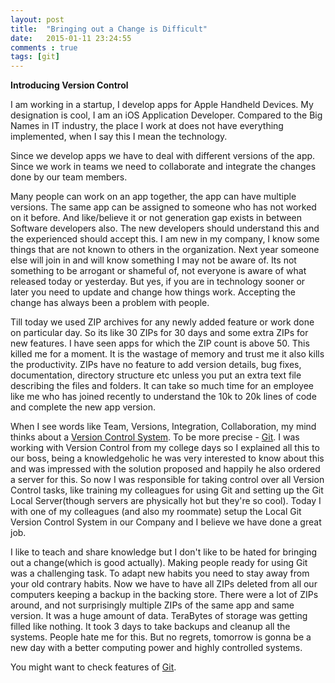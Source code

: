 ```yaml
---
layout: post
title:  "Bringing out a Change is Difficult"
date:   2015-01-11 23:24:55
comments : true
tags: [git]
---
```


**Introducing Version Control**

I am working in a startup, I develop apps for Apple Handheld Devices. My designation is cool, I am an iOS Application Developer. Compared to the Big Names in IT industry, the place I work at does not have everything implemented, when I say this I mean the technology.

Since we develop apps we have to deal with different versions of the app. Since we work in teams we need to collaborate and integrate the changes done by our team members.

Many people can work on an app together, the app can have multiple versions. The same app can be assigned to someone who has not worked on it before. And like/believe it or not generation gap exists in between Software developers also. The new developers should understand this and the experienced should accept this.  I am new in my company, I know some things that are not known to others in the organization. Next year someone else will join in and will know something I may not be aware of. Its not something to be arrogant or shameful of, not everyone is aware of what released today or yesterday. But yes, if you are in technology sooner or later you need to update and change how things work. Accepting the change has always been a problem with people.

Till today we used ZIP archives for any newly added feature or work done on particular day. So its like 30 ZIPs for 30 days and some extra ZIPs for new features. I have seen apps for which the ZIP count is above 50. This killed me for a moment. It is the wastage of memory and trust me it also kills the productivity. ZIPs have no feature to add version details, bug fixes, documentation, directory structure etc unless you put an extra text file describing the files and folders. It can take so much time for an employee like me who has joined recently to understand the 10k to 20k lines of code and complete the new app version.

When I see words like Team, Versions, Integration, Collaboration, my mind thinks about a [Version Control System](http://git-scm.com/book/en/v2/Getting-Started-About-Version-Control). To be more precise - [Git](http://git-scm.com). I was working with Version Control from my college days so I explained all this to our boss, being a knowledgeholic he was very interested to know about this and was impressed with the solution proposed and happily he also ordered a server for this. So now I was responsible for taking control over all Version Control tasks, like training my colleagues for using Git and setting up the Git Local Server(though servers are physically hot but they're so cool). Today I with one of my colleagues (and also my roommate) setup the Local Git Version Control System in our Company and I believe we have done a great job.

I like to teach and share knowledge but I don't like to be hated for bringing out a change(which is good actually). Making people ready for using Git was a challenging task. To adapt new habits you need to stay away from your old contrary habits. Now we have to have all ZIPs deleted from all our computers keeping a backup in the backing store. There were a lot of ZIPs around, and not surprisingly multiple ZIPs of the same app and same version. It was a huge amount of data. TeraBytes of storage was getting filled like nothing. It took 3 days to take backups and cleanup all the systems. People hate me for this. But no regrets, tomorrow is gonna be a new day with a better computing power and highly controlled systems.

You might want to check features of [Git](http://git-scm.com/about).
